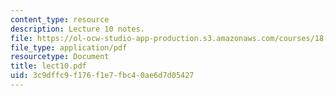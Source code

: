 ```yaml
---
content_type: resource
description: Lecture 10 notes.
file: https://ol-ocw-studio-app-production.s3.amazonaws.com/courses/18-409-behavior-of-algorithms-spring-2002/3c9dffc9f176f1e7fbc40ae6d7d05427_lect10.pdf
file_type: application/pdf
resourcetype: Document
title: lect10.pdf
uid: 3c9dffc9-f176-f1e7-fbc4-0ae6d7d05427
---
```

